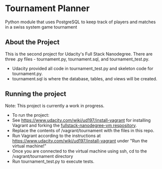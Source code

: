 # Tournament Planner
Python module that uses PostgreSQL to keep track of players and matches in a swiss system game tournament

## About the Project
This is the second project for Udacity's Full Stack Nanodegree. There are three .py files - tournament.py, tournament.sql,
and tournament_test.py. 
- Udacity provided all code in tournament_test.py and skeleton code for tournament.py. 
- tournament.sql is where the database, tables, and views will be created.


## Running the project
Note: This project is currently a work in progress.

- To run the project:
- See https://www.udacity.com/wiki/ud197/install-vagrant for installing Vagrant and forking the [fullstack-nanodegree-vm respository](https://github.com/udacity/fullstack-nanodegree-vm).
- Replace the contents of /vagrant/tournament with the files in this repo.
- Run Vagrant according to the instructions at https://www.udacity.com/wiki/ud197/install-vagrant under "Run the virtual machine!"
- Once you are connected to the virtual machine using ssh, cd to the /vagrant/tournament directory
- Run tournament_test.py to execute tests.







